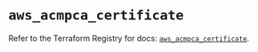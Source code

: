# `aws_acmpca_certificate`

Refer to the Terraform Registry for docs: [`aws_acmpca_certificate`](https://registry.terraform.io/providers/hashicorp/aws/6.4.0/docs/resources/acmpca_certificate).
